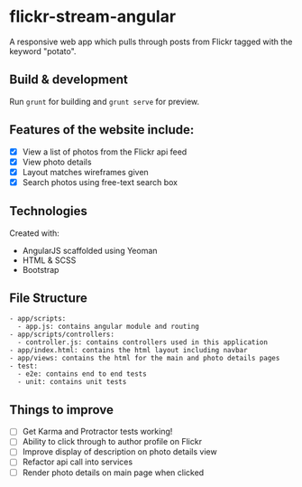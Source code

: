 # flickr-stream-angular

A responsive web app which pulls through posts from Flickr tagged with the keyword "potato".

## Build & development

Run `grunt` for building and `grunt serve` for preview.

## Features of the website include:
- [x] View a list of photos from the Flickr api feed
- [x] View photo details
- [x] Layout matches wireframes given
- [x] Search photos using free-text search box

## Technologies
Created with:
- AngularJS scaffolded using Yeoman
- HTML & SCSS
- Bootstrap

## File Structure
```
- app/scripts:
  - app.js: contains angular module and routing
- app/scripts/controllers:
  - controller.js: contains controllers used in this application
- app/index.html: contains the html layout including navbar
- app/views: contains the html for the main and photo details pages
- test:
  - e2e: contains end to end tests
  - unit: contains unit tests
```

## Things to improve
- [ ] Get Karma and Protractor tests working!
- [ ] Ability to click through to author profile on Flickr
- [ ] Improve display of description on photo details view
- [ ] Refactor api call into services
- [ ] Render photo details on main page when clicked
